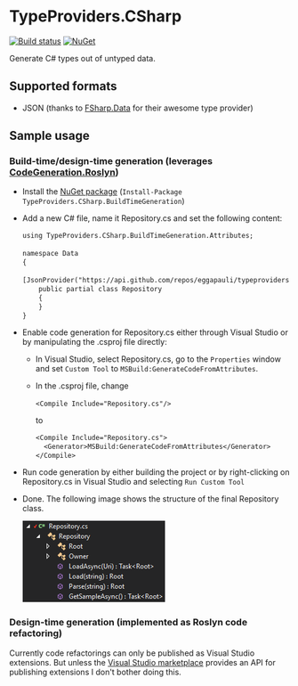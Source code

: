 # TypeProviders.CSharp
[![Build status](https://ci.appveyor.com/api/projects/status/hp8tnw4sdd6kym51?svg=true)](https://ci.appveyor.com/project/JEgger/typeproviders-csharp)
[![NuGet](https://img.shields.io/nuget/v/typeproviders.csharp.buildtimegeneration.svg)](https://www.nuget.org/packages/TypeProviders.CSharp.BuildTimeGeneration/)

Generate C# types out of untyped data.

## Supported formats
* JSON (thanks to [FSharp.Data](https://github.com/fsharp/FSharp.Data) for their awesome type provider)

## Sample usage
### Build-time/design-time generation (leverages [CodeGeneration.Roslyn](https://github.com/AArnott/CodeGeneration.Roslyn))
* Install the [NuGet package](https://www.nuget.org/packages/TypeProviders.CSharp.BuildTimeGeneration/) (`Install-Package TypeProviders.CSharp.BuildTimeGeneration`)
* Add a new C# file, name it Repository.cs and set the following content:

    ```
    using TypeProviders.CSharp.BuildTimeGeneration.Attributes;

    namespace Data
    {
        [JsonProvider("https://api.github.com/repos/eggapauli/typeproviders.csharp")]
        public partial class Repository
        {
        }
    }
    ```
      
* Enable code generation for Repository.cs either through Visual Studio or by manipulating the .csproj file directly:
  * In Visual Studio, select Repository.cs, go to the `Properties` window and set `Custom Tool` to `MSBuild:GenerateCodeFromAttributes`.
  * In the .csproj file, change
    
      `<Compile Include="Repository.cs"/>`
        
      to
        
      ```
      <Compile Include="Repository.cs">
        <Generator>MSBuild:GenerateCodeFromAttributes</Generator>
      </Compile>
      ```
* Run code generation by either building the project or by right-clicking on Repository.cs in Visual Studio and selecting `Run Custom Tool`
* Done. The following image shows the structure of the final Repository class.

  ![Structure of generated class](docs/assets/generated-file-structure.png)
  
### Design-time generation (implemented as Roslyn code refactoring)
Currently code refactorings can only be published as Visual Studio extensions. But unless the [Visual Studio marketplace](https://marketplace.visualstudio.com/) provides an API for publishing extensions I don't bother doing this.
